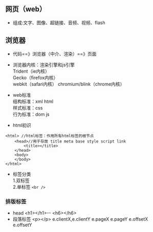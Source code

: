 ## 网页（web）
* 组成:文字、图像、超链接、音频、视频、flash

## 浏览器
* 代码==》浏览器（中介、渲染）==》页面  
* 浏览器内核：渲染引擎和js引擎   
Trident（ie内核）  
Gecko（firefox内核）  
webkit（safari内核）
chromium/blink（chrome内核）    

* web标准  
结构标准：xml html  
样式标准：css  
行为标准：dom  js  

* html初识  

```
<html> //html标签：作用所有html标签的根节点
    <head>//用于存放 title meta base style script link
        <title></title>
    </head>
    <body>
    </body>
</html>
```
*  标签分类  
1.双标签  
2.单标签  ```<br />```  

### 排版标签
* head  \<h1>\</h1>-- \<h6>\</h6>
* 段落标签 \<p>\</p>
  e.clientX,e.clientY e.pageX e.pageY e.offsetX e.offsetY